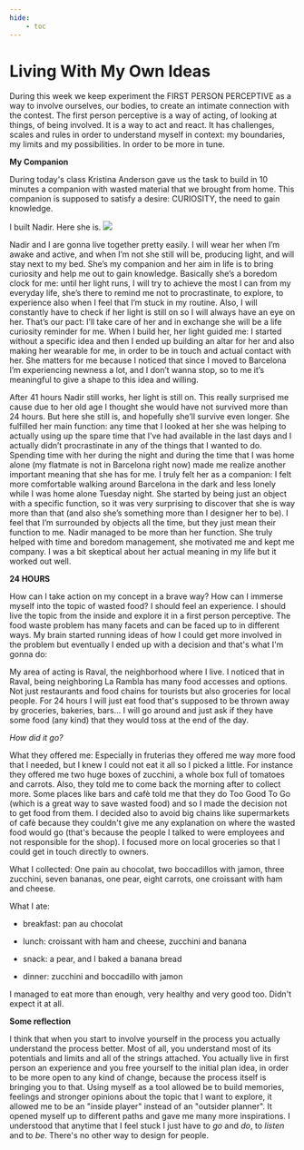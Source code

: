 ```yaml
---
hide:
    - toc
---
```


# Living With My Own Ideas

During this week we keep experiment the FIRST PERSON PERCEPTIVE as a way to involve ourselves, our bodies, to create an intimate connection with the contest. The first person perceptive is a way of acting, of looking at things, of being involved. It is a way to act and react. It has challenges, scales and rules in order to understand myself in context: my boundaries, my limits and my possibilities. In order to be more in tune.




**My Companion**

During today's class Kristina Anderson gave us the task to build in 10 minutes a companion with wasted material that we brought from home. This companion is supposed to satisfy a desire: CURIOSITY, the need to gain knowledge.

I built Nadir. Here she is.
![](../../images/Ideas/nadir.jpg)

Nadir and I are gonna live together pretty easily. I will wear her when I’m awake and active, and when I’m not she still will be, producing light, and will stay next to my bed.
She’s my companion and her aim in life is to bring curiosity and help me out to gain knowledge. Basically she’s a boredom clock for me: until her light runs, I will try to achieve the most I can from my everyday life, she’s there to remind me not to procrastinate, to explore, to experience also when I feel that I’m stuck in my routine. Also, I will constantly have to check if her light is still on so I will always have an eye on her. That’s our pact: I’ll take care of her and in exchange she will be a life curiosity reminder for me.
When I build her, her light guided me: I started without a specific idea and then I ended up building an altar for her and also making her wearable for me, in order to be in touch and actual contact with her. She matters for me because I noticed that since I moved to Barcelona I’m experiencing newness a lot, and I don’t wanna stop, so to me it’s meaningful to give a shape to this idea and willing.


After 41 hours Nadir still works, her light is still on. This really surprised me cause due to her old age I thought she would have not survived more than 24 hours. But here she still is, and hopefully she’ll survive even longer.
She fulfilled her main function: any time that I looked at her she was helping to actually using up the spare time that I’ve had available in the last days and I actually didn’t procrastinate in any of the things that I wanted to do.
Spending time with her during the night and during the time that I was home alone (my flatmate is not in Barcelona right now) made me realize another important meaning that she has for me. I truly felt her as a companion: I felt more comfortable walking around Barcelona in the dark and less lonely while I was home alone Tuesday night. She started by being just an object with a specific function, so it was very surprising to discover that she is way more than that (and also she’s something more than I designer her to be). I feel that I’m surrounded by objects all the time, but they just mean their function to me. Nadir managed to be more than her function.
She truly helped with time and boredom management, she motivated me and kept me company. I was a bit skeptical about her actual meaning in my life but it worked out well.






**24 HOURS**

How can I take action on my concept in a brave way? How can I immerse myself into the topic of wasted food? I should feel an experience. I should live the topic from the inside and explore it in a first person perceptive.
The food waste problem has many facets and can be faced up to in different ways. My brain started running ideas of how I could get more involved in the problem but eventually I ended up with a decision and that's what I'm gonna do:

My area of acting is Raval, the neighborhood where I live. I noticed that in Raval, being neighboring La Rambla has many food accesses and options. Not just restaurants and food chains for tourists but also groceries for local people.
For 24 hours I will just eat food that's supposed to be thrown away by groceries, bakeries, bars... I will go around and just ask if they have some food (any kind) that they would toss at the end of the day.

*How did it go?*

What they offered me:
Especially in fruterias they offered me way more food that I needed, but I knew I could not eat it all so I picked a little. For instance they offered me two huge boxes of zucchini, a whole box full of tomatoes and carrots. Also, they told me to come back the morning after to collect more.
Some places like bars and cafè told me that they do Too Good To Go (which is a great way to save wasted food) and so I made the decision not to get food from them. I decided also to avoid big chains like supermarkets of cafè because they couldn't give me any explanation on where the wasted food would go (that's because the people I talked to were employees and not responsible for the shop).
I focused more on local groceries so that I could get in touch directly to owners.


What I collected:
One pain au chocolat, two boccadillos with jamon, three zucchini, seven bananas, one pear, eight carrots, one croissant with ham and cheese.

What I ate:

- breakfast: pan au chocolat

- lunch: croissant with ham and cheese, zucchini and banana

- snack: a pear, and I baked a banana bread

- dinner: zucchini and boccadillo with jamon


I managed to eat more than enough, very healthy and very good too.
Didn't expect it at all.


**Some reflection**

I think that when you start to involve yourself in the process you actually understand the process better. Most of all, you understand most of its potentials and limits and all of the strings attached. You actually live in first person an experience and you free yourself to the initial plan idea, in order to be more open to any kind of change, because the process itself is bringing you to that. Using myself as a tool allowed be to build memories, feelings and stronger opinions about the topic that I want to explore, it allowed me to be an "inside player" instead of an "outsider planner". It opened myself up to different paths and gave me many more inspirations. I understood that anytime that I feel stuck I just have to *go* and *do*, to *listen* and to *be*. There's no other way to design for people.

